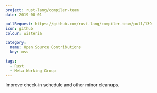 ```yaml
---
project: rust-lang/compiler-team
date: 2019-08-01

pullRequest: https://github.com/rust-lang/compiler-team/pull/139
icon: github
colour: wisteria

category:
  name: Open Source Contributions
  key: oss

tags:
  - Rust
  - Meta Working Group
---
```

Improve check-in schedule and other minor cleanups.
